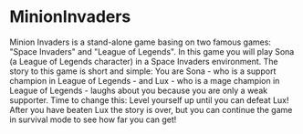 # MinionInvaders

Minion Invaders is a stand-alone game basing on two famous games: "Space Invaders" and "League of Legends". In this game you will play Sona (a League of Legends character) in a Space Invaders environment.
The story to this game is short and simple: You are Sona - who is a support champion in League of Legends - and Lux - who is a mage champion in League of Legends - laughs about you because you are only a weak supporter. Time to change this: Level yourself up until you can defeat Lux!
After you have beaten Lux the story is over, but you can continue the game in survival mode to see how far you can get!